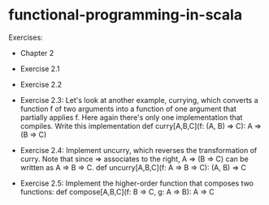 # functional-programming-in-scala

Exercises: 
 - Chapter 2
  - Exercise 2.1

  - Exercise 2.2

  - Exercise 2.3:
    Let's look at another example, currying, which converts a function f of two arguments into a function of one argument
    that partially applies f. Here again there's only one implementation that compiles. Write this implementation
    def curry[A,B,C](f: (A, B) => C): A => (B => C)

  - Exercise 2.4:
    Implement uncurry, which reverses the transformation of curry. Note that since => associates to the right, A => (B => C) can be written as A => B => C.
    def uncurry[A,B,C](f: A => B => C): (A, B) => C

  - Exercise 2.5:
    Implement the higher-order function that composes two functions:
    def compose[A,B,C](f: B => C, g: A => B): A => C
